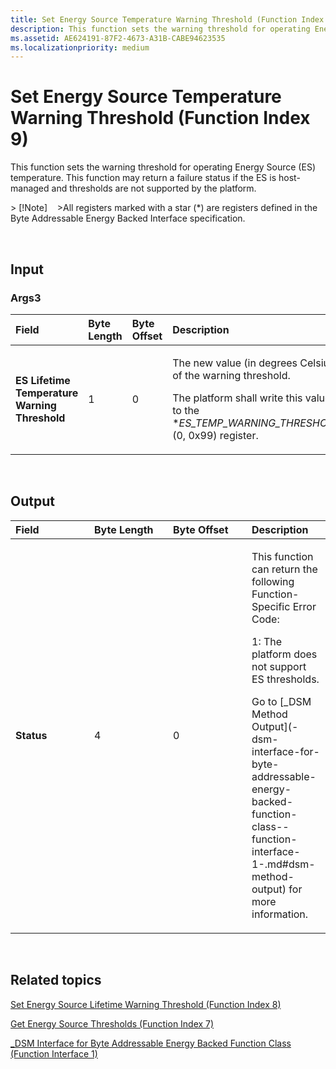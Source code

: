 ```yaml
---
title: Set Energy Source Temperature Warning Threshold (Function Index 9)
description: This function sets the warning threshold for operating Energy Source (ES) temperature.
ms.assetid: AE624191-87F2-4673-A31B-CABE94623535
ms.localizationpriority: medium
---
```


# Set Energy Source Temperature Warning Threshold (Function Index 9)


This function sets the warning threshold for operating Energy Source (ES) temperature. This function may return a failure status if the ES is host-managed and thresholds are not supported by the platform.

&gt; \[!Note\]   
&gt;All registers marked with a star (\*) are registers defined in the Byte Addressable Energy Backed Interface specification.

 

## <span id="Input"></span><span id="input"></span><span id="INPUT"></span>Input


### <span id="Args3"></span><span id="args3"></span><span id="ARGS3"></span>Args3

<table>
<colgroup>
<col width="25%" />
<col width="25%" />
<col width="25%" />
<col width="25%" />
</colgroup>
<thead>
<tr class="header">
<th align="left">Field</th>
<th align="left">Byte Length</th>
<th align="left">Byte Offset</th>
<th align="left">Description</th>
</tr>
</thead>
<tbody>
<tr class="odd">
<td align="left"><strong>ES Lifetime Temperature Warning Threshold</strong></td>
<td align="left">1</td>
<td align="left">0</td>
<td align="left"><p>The new value (in degrees Celsius) of the warning threshold.</p>
<p>The platform shall write this value to the *<em>ES_TEMP_WARNING_THRESHOLD</em> (0, 0x99) register.</p></td>
</tr>
</tbody>
</table>

 

## <span id="Output"></span><span id="output"></span><span id="OUTPUT"></span>Output


<table>
<colgroup>
<col width="25%" />
<col width="25%" />
<col width="25%" />
<col width="25%" />
</colgroup>
<thead>
<tr class="header">
<th align="left">Field</th>
<th align="left">Byte Length</th>
<th align="left">Byte Offset</th>
<th align="left">Description</th>
</tr>
</thead>
<tbody>
<tr class="odd">
<td align="left"><strong>Status</strong></td>
<td align="left">4</td>
<td align="left">0</td>
<td align="left"><p>This function can return the following Function-Specific Error Code:</p>
<p>1: The platform does not support ES thresholds.</p>
<p>Go to [_DSM Method Output](-dsm-interface-for-byte-addressable-energy-backed-function-class--function-interface-1-.md#dsm-method-output) for more information.</p></td>
</tr>
</tbody>
</table>

 

## <span id="related_topics"></span>Related topics


[Set Energy Source Lifetime Warning Threshold (Function Index 8)](set-energy-source-lifetime-warning-threshold--function-index-8-.md)

[Get Energy Source Thresholds (Function Index 7)](get-energy-source-thresholds--function-index-7-.md)

[\_DSM Interface for Byte Addressable Energy Backed Function Class (Function Interface 1)](-dsm-interface-for-byte-addressable-energy-backed-function-class--function-interface-1-.md)

 

 






